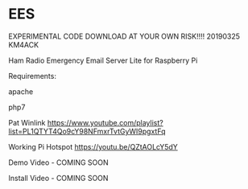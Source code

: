 # EES

EXPERIMENTAL CODE DOWNLOAD AT YOUR OWN RISK!!!! 20190325 KM4ACK

Ham Radio Emergency Email Server Lite for Raspberry Pi

Requirements:

apache

php7

Pat Winlink https://www.youtube.com/playlist?list=PL1QTYT4Qo9cY98NFmxrTvtGyWI9pgxtFq

Working Pi Hotspot https://youtu.be/QZtAOLcY5dY

Demo Video - COMING SOON

Install Video - COMING SOON
